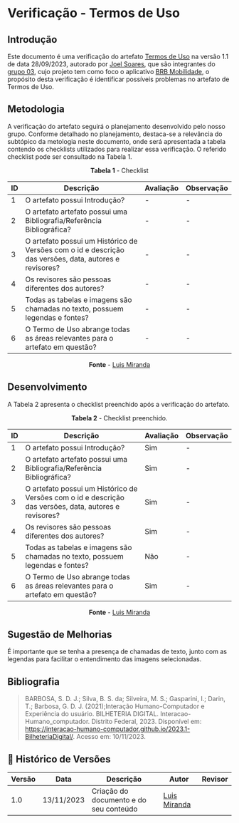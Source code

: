 # Verificação - Termos de Uso
 
## Introdução
Este documento é uma verificação do artefato [Termos de Uso](https://requisitos-de-software.github.io/2023.2-BRBMobilidade/Planejamento/planejamento-projeto/) na versão 1.1 de data 28/09/2023, autorado por [Joel Soares](https://github.com/JoelSRangel), que são integrantes do [grupo 03](https://requisitos-de-software.github.io/2023.2-BRBMobilidade/), cujo projeto tem como foco o aplicativo [BRB Mobilidade](https://play.google.com/store/apps/details?id=br.com.brb.mobilidade&hl=pt_BR&gl=US&pli=1), o propósito desta verificação é identificar possíveis problemas no artefato de Termos de Uso.

## Metodologia
A verificação do artefato seguirá o planejamento desenvolvido pelo nosso grupo. Conforme detalhado no planejamento, destaca-se a relevância do subtópico da metologia neste documento, onde será apresentada a tabela contendo os checklists utilizados para realizar essa verificação. O referido checklist pode ser consultado na Tabela 1.

<center>

**Tabela 1** - Checklist

| ID  | Descrição     | Avaliação | Observação |
|-----| --------------------------------------------------------------------------------------------------------------- | --------- | --------- |
| 1   | O artefato possui Introdução?                                                                          |  - | - |
| 2   | O artefato artefato possui uma Bibliografia/Referência Bibliográfica?                                  |    -    | - |
| 3   | O artefato possui um Histórico de Versões com o id e descrição das versões, data, autores e revisores? | -       | - |
| 4   | Os revisores são pessoas diferentes dos autores?                                    | -    | - |
| 5   | Todas as tabelas e imagens são chamadas no texto, possuem legendas e fontes?|   - |  - |
| 6   | O Termo de Uso abrange todas as áreas relevantes para o artefato em questão?|  - |  -  | 

**Fonte** - [Luis Miranda](https://github.com/LuisMiranda10)

</center>

## Desenvolvimento
A Tabela 2 apresenta o checklist preenchido após a verificação do artefato.

<center>

**Tabela 2** - Checklist preenchido.

| ID  | Descrição     | Avaliação | Observação |
|-----| --------------------------------------------------------------------------------------------------------------- | --------- | --------- |
| 1   | O artefato possui Introdução?                                                                          |  Sim | - |
| 2   | O artefato artefato possui uma Bibliografia/Referência Bibliográfica?                                  |    Sim    | - |
| 3   | O artefato possui um Histórico de Versões com o id e descrição das versões, data, autores e revisores? | Sim  | - |
| 4   | Os revisores são pessoas diferentes dos autores?                                    | Sim    | - |
| 5   | Todas as tabelas e imagens são chamadas no texto, possuem legendas e fontes?|   Não |  - |
| 6   | O Termo de Uso abrange todas as áreas relevantes para o artefato em questão?|  Sim |  -  | 

**Fonte** - [Luis Miranda](https://github.com/LuisMiranda10)

</center>

## Sugestão de Melhorias

É importante que se tenha a presença de chamadas de texto, junto com as legendas para facilitar o entendimento das imagens selecionadas.

## Bibliografia

> BARBOSA, S. D. J.; Silva, B. S. da; Silveira, M. S.; Gasparini, I.; Darin, T.; Barbosa, G. D. J. (2021);Interação Humano-Computador e Experiência do usuário.
> BILHETERIA DIGITAL. Interacao-Humano_computador. Distrito Federal, 2023. Disponível em: <https://interacao-humano-computador.github.io/2023.1-BilheteriaDigital/>. Acesso em: 10/11/2023.<br>

## 📑 Histórico de Versões

| Versão | Data | Descrição | Autor | Revisor |
|--------|------|------------|------|---------|
| 1.0 | 13/11/2023 | Criação do documento e do seu conteúdo |  [Luis Miranda](https://github.com/LuisMiranda10) | | 
